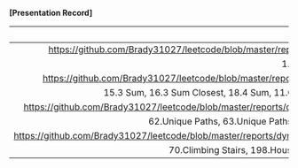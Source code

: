 **[Presentation Record]**

| Report   | Present  |
|---------:|:--------:|
| https://github.com/Brady31027/leetcode/blob/master/reports/two_sums_series.pdf | 2017/03/06 |
|1.Two Sum, 167.Two Sum II ||
|https://github.com/Brady31027/leetcode/blob/master/reports/two_sums_series2.pdf | 2107/03/06 |
|15.3 Sum, 16.3 Sum Closest, 18.4 Sum, 11.Container with Most Water||
|https://github.com/Brady31027/leetcode/blob/master/reports/dynamic_programming.pdf||
|62.Unique Paths, 63.Unique Paths II, 64.Minimum Path Sum||
|https://github.com/Brady31027/leetcode/blob/master/reports/dynamic_programming_2.pdf||
|70.Climbing Stairs, 198.House Robber, 55.Jump Game||
